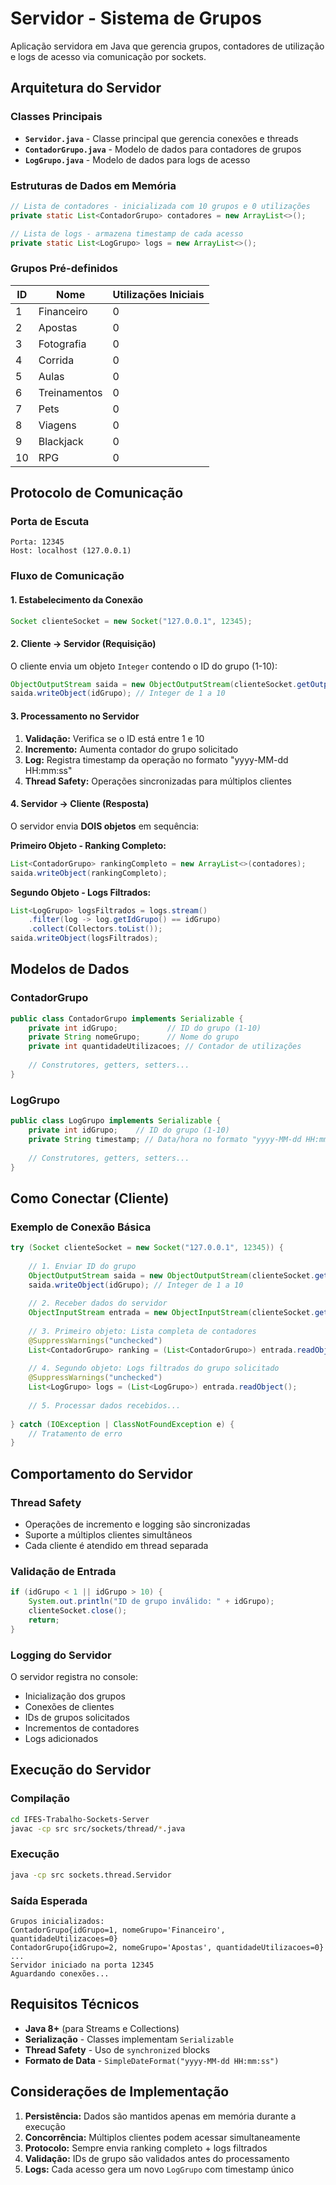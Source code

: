 # Servidor - Sistema de Grupos

Aplicação servidora em Java que gerencia grupos, contadores de utilização e logs de acesso via comunicação por sockets.

## Arquitetura do Servidor

### Classes Principais

- **`Servidor.java`** - Classe principal que gerencia conexões e threads
- **`ContadorGrupo.java`** - Modelo de dados para contadores de grupos
- **`LogGrupo.java`** - Modelo de dados para logs de acesso

### Estruturas de Dados em Memória

```java
// Lista de contadores - inicializada com 10 grupos e 0 utilizações
private static List<ContadorGrupo> contadores = new ArrayList<>();

// Lista de logs - armazena timestamp de cada acesso
private static List<LogGrupo> logs = new ArrayList<>();
```

### Grupos Pré-definidos

| ID | Nome        | Utilizações Iniciais |
|----|-------------|---------------------|
| 1  | Financeiro  | 0                   |
| 2  | Apostas     | 0                   |
| 3  | Fotografia  | 0                   |
| 4  | Corrida     | 0                   |
| 5  | Aulas       | 0                   |
| 6  | Treinamentos| 0                   |
| 7  | Pets        | 0                   |
| 8  | Viagens     | 0                   |
| 9  | Blackjack   | 0                   |
| 10 | RPG         | 0                   |

## Protocolo de Comunicação

### Porta de Escuta
```
Porta: 12345
Host: localhost (127.0.0.1)
```

### Fluxo de Comunicação

#### 1. Estabelecimento da Conexão
```java
Socket clienteSocket = new Socket("127.0.0.1", 12345);
```

#### 2. Cliente → Servidor (Requisição)
O cliente envia um objeto `Integer` contendo o ID do grupo (1-10):

```java
ObjectOutputStream saida = new ObjectOutputStream(clienteSocket.getOutputStream());
saida.writeObject(idGrupo); // Integer de 1 a 10
```

#### 3. Processamento no Servidor
1. **Validação:** Verifica se o ID está entre 1 e 10
2. **Incremento:** Aumenta contador do grupo solicitado
3. **Log:** Registra timestamp da operação no formato "yyyy-MM-dd HH:mm:ss"
4. **Thread Safety:** Operações sincronizadas para múltiplos clientes

#### 4. Servidor → Cliente (Resposta)
O servidor envia **DOIS objetos** em sequência:

**Primeiro Objeto - Ranking Completo:**
```java
List<ContadorGrupo> rankingCompleto = new ArrayList<>(contadores);
saida.writeObject(rankingCompleto);
```

**Segundo Objeto - Logs Filtrados:**
```java
List<LogGrupo> logsFiltrados = logs.stream()
    .filter(log -> log.getIdGrupo() == idGrupo)
    .collect(Collectors.toList());
saida.writeObject(logsFiltrados);
```

## Modelos de Dados

### ContadorGrupo
```java
public class ContadorGrupo implements Serializable {
    private int idGrupo;           // ID do grupo (1-10)
    private String nomeGrupo;      // Nome do grupo
    private int quantidadeUtilizacoes; // Contador de utilizações
    
    // Construtores, getters, setters...
}
```

### LogGrupo
```java
public class LogGrupo implements Serializable {
    private int idGrupo;    // ID do grupo (1-10)
    private String timestamp; // Data/hora no formato "yyyy-MM-dd HH:mm:ss"
    
    // Construtores, getters, setters...
}
```

## Como Conectar (Cliente)

### Exemplo de Conexão Básica
```java
try (Socket clienteSocket = new Socket("127.0.0.1", 12345)) {
    
    // 1. Enviar ID do grupo
    ObjectOutputStream saida = new ObjectOutputStream(clienteSocket.getOutputStream());
    saida.writeObject(idGrupo); // Integer de 1 a 10
    
    // 2. Receber dados do servidor
    ObjectInputStream entrada = new ObjectInputStream(clienteSocket.getInputStream());
    
    // 3. Primeiro objeto: Lista completa de contadores
    @SuppressWarnings("unchecked")
    List<ContadorGrupo> ranking = (List<ContadorGrupo>) entrada.readObject();
    
    // 4. Segundo objeto: Logs filtrados do grupo solicitado
    @SuppressWarnings("unchecked")
    List<LogGrupo> logs = (List<LogGrupo>) entrada.readObject();
    
    // 5. Processar dados recebidos...
    
} catch (IOException | ClassNotFoundException e) {
    // Tratamento de erro
}
```

## Comportamento do Servidor

### Thread Safety
- Operações de incremento e logging são sincronizadas
- Suporte a múltiplos clientes simultâneos
- Cada cliente é atendido em thread separada

### Validação de Entrada
```java
if (idGrupo < 1 || idGrupo > 10) {
    System.out.println("ID de grupo inválido: " + idGrupo);
    clienteSocket.close();
    return;
}
```

### Logging do Servidor
O servidor registra no console:
- Inicialização dos grupos
- Conexões de clientes
- IDs de grupos solicitados
- Incrementos de contadores
- Logs adicionados

## Execução do Servidor

### Compilação
```bash
cd IFES-Trabalho-Sockets-Server
javac -cp src src/sockets/thread/*.java
```

### Execução
```bash
java -cp src sockets.thread.Servidor
```

### Saída Esperada
```
Grupos inicializados:
ContadorGrupo{idGrupo=1, nomeGrupo='Financeiro', quantidadeUtilizacoes=0}
ContadorGrupo{idGrupo=2, nomeGrupo='Apostas', quantidadeUtilizacoes=0}
...
Servidor iniciado na porta 12345
Aguardando conexões...
```

## Requisitos Técnicos

- **Java 8+** (para Streams e Collections)
- **Serialização** - Classes implementam `Serializable`
- **Thread Safety** - Uso de `synchronized` blocks
- **Formato de Data** - `SimpleDateFormat("yyyy-MM-dd HH:mm:ss")`

## Considerações de Implementação

1. **Persistência:** Dados são mantidos apenas em memória durante a execução
2. **Concorrência:** Múltiplos clientes podem acessar simultaneamente
3. **Protocolo:** Sempre envia ranking completo + logs filtrados
4. **Validação:** IDs de grupo são validados antes do processamento
5. **Logs:** Cada acesso gera um novo `LogGrupo` com timestamp único 